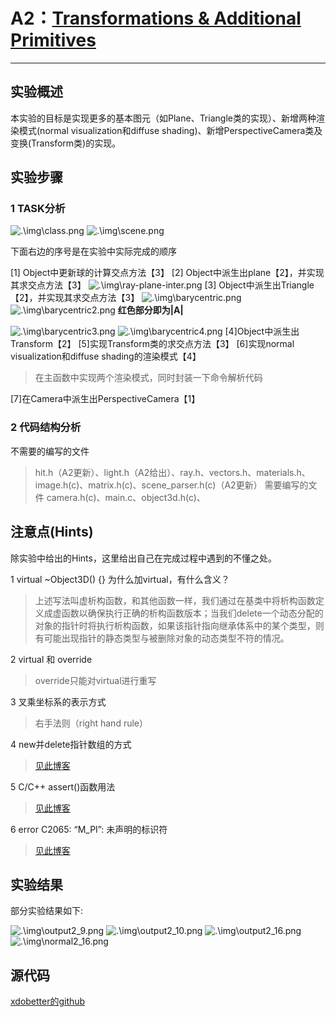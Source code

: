 # A2：[Transformations & Additional Primitives](http://groups.csail.mit.edu/graphics/classes/6.837/F04/assignments/assignment1/)
----


## 实验概述
本实验的目标是实现更多的基本图元（如Plane、Triangle类的实现）、新增两种渲染模式(normal visualization和diffuse shading)、新增PerspectiveCamera类及变换(Transform类)的实现。

## 实验步骤

### 1 TASK分析

![.\img\class.png](class.png)
![.\img\scene.png](.\img\scene.png)

下面右边的序号是在实验中实际完成的顺序

[1] Object中更新球的计算交点方法【3】
[2] Object中派生出plane【2】，并实现其求交点方法【3】
![.\img\ray-plane-inter.png](.\img\ray-plane-inter.png)
[3] Object中派生出Triangle【2】，并实现其求交点方法【3】
![.\img\barycentric.png](.\img\barycentric.png)
![.\img\barycentric2.png](.\img\barycentric2.png)
<b>红色部分即为|A|</b>

![.\img\barycentric3.png](.\img\barycentric3.png)
![.\img\barycentric4.png](.\img\barycentric4.png)
[4]Object中派生出Transform【2】
[5]实现Transform类的求交点方法【3】
[6]实现normal visualization和diffuse shading的渲染模式【4】
>在主函数中实现两个渲染模式，同时封装一下命令解析代码

[7]在Camera中派生出PerspectiveCamera【1】

### 2 代码结构分析

不需要的编写的文件
> hit.h（A2更新）、light.h（A2给出）、ray.h、vectors.h、materials.h、image.h(c)、matrix.h(c)、scene_parser.h(c)（A2更新）
需要编写的文件
> camera.h(c)、main.c、object3d.h(c)、
## 注意点(Hints)
除实验中给出的Hints，这里给出自己在完成过程中遇到的不懂之处。

1 virtual ~Object3D() {} 为什么加virtual，有什么含义？
> 上述写法叫虚析构函数，和其他函数一样，我们通过在基类中将析构函数定义成虚函数以确保执行正确的析构函数版本；当我们delete一个动态分配的对象的指针时将执行析构函数，如果该指针指向继承体系中的某个类型，则有可能出现指针的静态类型与被删除对象的动态类型不符的情况。


2 virtual 和 override
> override只能对virtual进行重写

3 叉乘坐标系的表示方式
> 右手法则（right hand rule）

4 new并delete指针数组的方式
> [见此博客](https://www.cnblogs.com/chenhuan001/p/7373448.html)

5 C/C++ assert()函数用法
> [见此博客](https://blog.csdn.net/myyllove/article/details/82898875)

6 error C2065: “M_PI”: 未声明的标识符
> [见此博客](https://www.cnblogs.com/zzsama/p/10993125.html)

## 实验结果

部分实验结果如下:

![.\img\output2_9.png](.\img\output2_9.png) ![.\img\output2_10.png](.\img\output2_10.png)
![.\img\output2_16.png](.\img\output2_16.png) ![.\img\normal2_16.png](.\img\normal2_16.png)

## 源代码

[xdobetter的github]()